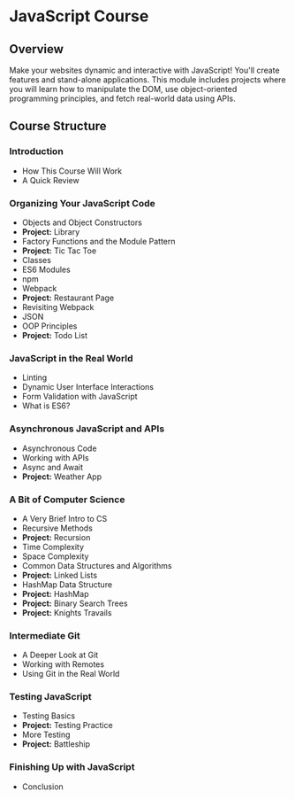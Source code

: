 # JavaScript Course

## Overview
Make your websites dynamic and interactive with JavaScript! You'll create features and stand-alone applications. This module includes projects where you will learn how to manipulate the DOM, use object-oriented programming principles, and fetch real-world data using APIs.

## Course Structure
### Introduction
- How This Course Will Work
- A Quick Review

### Organizing Your JavaScript Code
- Objects and Object Constructors
- **Project:** Library
- Factory Functions and the Module Pattern
- **Project:** Tic Tac Toe
- Classes
- ES6 Modules
- npm
- Webpack
- **Project:** Restaurant Page
- Revisiting Webpack
- JSON
- OOP Principles
- **Project:** Todo List

### JavaScript in the Real World
- Linting
- Dynamic User Interface Interactions
- Form Validation with JavaScript
- What is ES6?

### Asynchronous JavaScript and APIs
- Asynchronous Code
- Working with APIs
- Async and Await
- **Project:** Weather App

### A Bit of Computer Science
- A Very Brief Intro to CS
- Recursive Methods
- **Project:** Recursion
- Time Complexity
- Space Complexity
- Common Data Structures and Algorithms
- **Project:** Linked Lists
- HashMap Data Structure
- **Project:** HashMap
- **Project:** Binary Search Trees
- **Project:** Knights Travails

### Intermediate Git
- A Deeper Look at Git
- Working with Remotes
- Using Git in the Real World

### Testing JavaScript
- Testing Basics
- **Project:** Testing Practice
- More Testing
- **Project:** Battleship

### Finishing Up with JavaScript
- Conclusion

